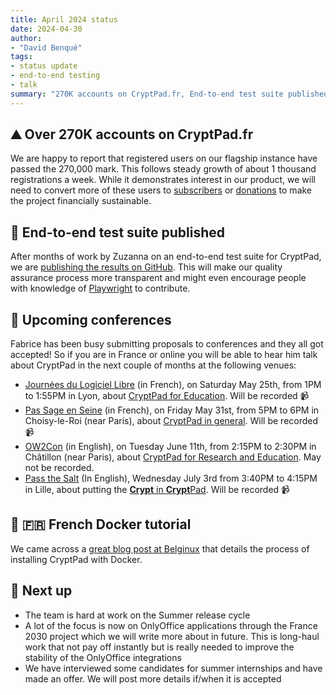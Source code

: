 ```yaml
---
title: April 2024 status
date: 2024-04-30
author: 
- "David Benqué"
tags:
- status update
- end-to-end testing
- talk
summary: "270K accounts on CryptPad.fr, End-to-end test suite published, Upcoming conferences"
---
```



## ⛰️ Over 270K accounts on CryptPad.fr
We are happy to report that registered users on our flagship instance have passed the 270,000 mark. This follows steady growth of about 1 thousand registrations a week. While it demonstrates interest in our product, we will need to convert more of these users to [subscribers](https://cryptpad.fr/accounts/#) or [donations](https://opencollective.com/cryptpad) to make the project financially sustainable.

## 🧪 End-to-end test suite published
After months of work by Zuzanna on an end-to-end test suite for CryptPad, we are [publishing the results on GitHub](https://github.com/cryptpad/e2e-test-suite). This will make our quality assurance process more transparent and might even encourage people with knowledge of [Playwright](https://playwright.dev/) to contribute.

## 📢 Upcoming conferences
Fabrice has been busy submitting proposals to conferences and they all got accepted! So if you are in France or online you will be able to hear him talk about CryptPad in the next couple of months at the following venues:

- [Journées du Logiciel Libre](https://jdll.org/) (in French), on Saturday May 25th, from 1PM to 1:55PM in Lyon, about [CryptPad for Education](https://pretalx.jdll.org/jdll2024/talk/review/AY8BCJYGZYESSZSXEYBDAWBJDHLH8YZN). Will be recorded 📹
- [Pas Sage en Seine](https://passageenseine.fr/) (in French), on Friday May 31st, from 5PM to 6PM in Choisy-le-Roi (near Paris), about [CryptPad in general](https://programme.passageenseine.fr/). Will be recorded 📹
- [OW2Con](https://www.ow2con.org/view/2024/) (in English), on Tuesday June 11th, from 2:15PM to 2:30PM in Châtillon (near Paris), about [CryptPad for Research and Education](https://www.ow2con.org/view/2024/Breakout_Sessions/Open_Source_Education_Science_Research). May not be recorded.
- [Pass the Salt](https://2024.pass-the-salt.org/) (In English), Wednesday July 3rd from 3:40PM to 4:15PM in Lille, about putting the [**Crypt** in **Crypt**Pad](https://cfp.pass-the-salt.org/pts2024/talk/7HUMEU/). Will be recorded 📹

## 🐋 🇫🇷 French Docker tutorial 
We came across a [great blog post at Belginux](https://belginux.com/installer-cryptpad-avec-docker/) that details the process of installing CryptPad with Docker.

## 🔭 Next up
- The team is hard at work on the Summer release cycle 
- A lot of the focus is now on OnlyOffice applications through the France 2030 project which we will write more about in future. This is long-haul work that not pay off instantly but is really needed to improve the stability of the OnlyOffice integrations
- We have interviewed some candidates for summer internships and have made an offer. We will post more details if/when it is accepted
